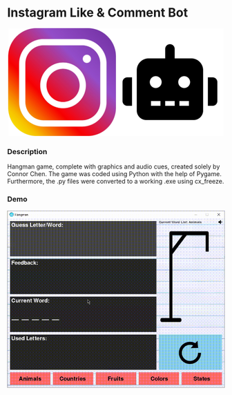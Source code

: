 # Instagram Like & Comment Bot 

<p align="center"><img src=https://github.com/connorjchen/insta-like-comment-bot/blob/main/Assets/instagram-logo-svg-vector-for-print.svg width=250 /><img src=https://github.com/connorjchen/insta-like-comment-bot/blob/main/Assets/robot.png width=250 /></p>

### Description

Hangman game, complete with graphics and audio cues, created solely by Connor Chen. The game was coded using Python with the help of Pygame. Furthermore, the .py files were converted to a working .exe using cx_freeze.

### Demo

<p float="left">
  <img src="https://github.com/connorjchen/Hangman/blob/master/Assets/HangmanDemo.gif" width="800" />
</p>
